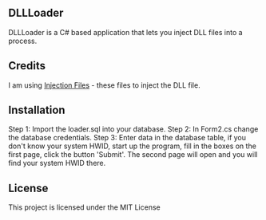 ## DLLLoader

DLLLoader is a C# based application that lets you inject DLL files into a process.

## Credits

I am using [Injection Files](https://www.unknowncheats.me/forum/c-/213037-x86-manual-map-injection.html) - these files to inject the DLL file.

## Installation

Step 1: Import the loader.sql into your database. 
Step 2: In Form2.cs change the database credentials. 
Step 3: Enter data in the database table, if you don't know your system HWID, start up the program, fill in the boxes on the first page, click the button 'Submit'. The second page will open and you will find your system HWID there.

## License

This project is licensed under the MIT License
